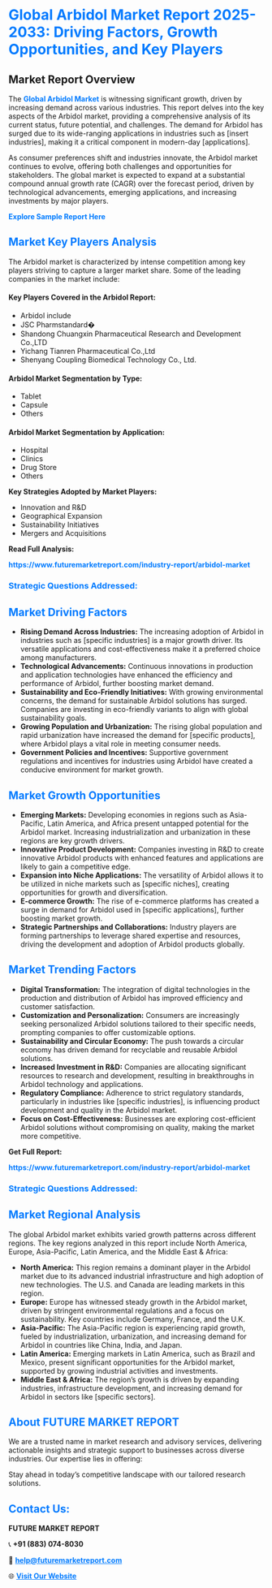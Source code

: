 <h1 style="color: #007BFF;">Global Arbidol Market Report 2025-2033: Driving Factors, Growth Opportunities, and Key Players</h1>

<section id="overview">
<h2>Market Report Overview</h2>
<p>The <a href="https://www.futuremarketreport.com/industry-report/arbidol-market" style="color: #007BFF; text-decoration: none;"><strong>Global Arbidol Market</strong></a> is witnessing significant growth, driven by increasing demand across various industries. This report delves into the key aspects of the Arbidol market, providing a comprehensive analysis of its current status, future potential, and challenges. The demand for Arbidol has surged due to its wide-ranging applications in industries such as [insert industries], making it a critical component in modern-day [applications].</p>
<p>As consumer preferences shift and industries innovate, the Arbidol market continues to evolve, offering both challenges and opportunities for stakeholders. The global market is expected to expand at a substantial compound annual growth rate (CAGR) over the forecast period, driven by technological advancements, emerging applications, and increasing investments by major players.</p>
</section>

<section id="overview">
<p><a href="https://www.futuremarketreport.com/request-sample/reportId=101074" style="color: #007BFF; text-decoration: none;"><strong>Explore Sample Report Here</strong></a></p>
</section>

<section id="key-players">
<h2 style="color: #007BFF;">Market Key Players Analysis</h2>
<p>The Arbidol market is characterized by intense competition among key players striving to capture a larger market share. Some of the leading companies in the market include:</p>
<h4>Key Players Covered in the Arbidol Report:</h4>
<ul><li>Arbidol include</li><li>JSC Pharmstandard�</li><li>Shandong Chuangxin Pharmaceutical Research and Development Co.,LTD</li><li>Yichang Tianren Pharmaceutical Co.,Ltd</li><li>Shenyang Coupling Biomedical Technology Co., Ltd.</li></ul>
<h4>Arbidol Market Segmentation by Type:</h4>
<ul><li>Tablet</li><li>Capsule</li><li>Others</li></ul>

<h4>Arbidol Market Segmentation by Application:</h4>
<ul><li>Hospital</li><li>Clinics</li><li>Drug Store</li><li>Others</li></ul>
<p><strong>Key Strategies Adopted by Market Players:</strong></p>
<ul>
<li>Innovation and R&D</li>
<li>Geographical Expansion</li>
<li>Sustainability Initiatives</li>
<li>Mergers and Acquisitions</li>
</ul>
</section>

<section>
<p><strong>Read Full Analysis: </strong></p><a href="https://www.futuremarketreport.com/industry-report/arbidol-market" style="color: #007BFF; text-decoration: none;"><strong>https://www.futuremarketreport.com/industry-report/arbidol-market</strong></a>
<h3 style="color: #007BFF;">Strategic Questions Addressed:</h3>
</section>

<section id="driving-factors">
<h2 style="color: #007BFF;">Market Driving Factors</h2>
<ul>
<li><strong>Rising Demand Across Industries:</strong> The increasing adoption of Arbidol in industries such as [specific industries] is a major growth driver. Its versatile applications and cost-effectiveness make it a preferred choice among manufacturers.</li>
<li><strong>Technological Advancements:</strong> Continuous innovations in production and application technologies have enhanced the efficiency and performance of Arbidol, further boosting market demand.</li>
<li><strong>Sustainability and Eco-Friendly Initiatives:</strong> With growing environmental concerns, the demand for sustainable Arbidol solutions has surged. Companies are investing in eco-friendly variants to align with global sustainability goals.</li>
<li><strong>Growing Population and Urbanization:</strong> The rising global population and rapid urbanization have increased the demand for [specific products], where Arbidol plays a vital role in meeting consumer needs.</li>
<li><strong>Government Policies and Incentives:</strong> Supportive government regulations and incentives for industries using Arbidol have created a conducive environment for market growth.</li>
</ul>
</section>

<section id="growth-opportunities">
<h2 style="color: #007BFF;">Market Growth Opportunities</h2>
<ul>
<li><strong>Emerging Markets:</strong> Developing economies in regions such as Asia-Pacific, Latin America, and Africa present untapped potential for the Arbidol market. Increasing industrialization and urbanization in these regions are key growth drivers.</li>
<li><strong>Innovative Product Development:</strong> Companies investing in R&D to create innovative Arbidol products with enhanced features and applications are likely to gain a competitive edge.</li>
<li><strong>Expansion into Niche Applications:</strong> The versatility of Arbidol allows it to be utilized in niche markets such as [specific niches], creating opportunities for growth and diversification.</li>
<li><strong>E-commerce Growth:</strong> The rise of e-commerce platforms has created a surge in demand for Arbidol used in [specific applications], further boosting market growth.</li>
<li><strong>Strategic Partnerships and Collaborations:</strong> Industry players are forming partnerships to leverage shared expertise and resources, driving the development and adoption of Arbidol products globally.</li>
</ul>
</section>

<section id="trending-factors">
<h2 style="color: #007BFF;">Market Trending Factors</h2>
<ul>
<li><strong>Digital Transformation:</strong> The integration of digital technologies in the production and distribution of Arbidol has improved efficiency and customer satisfaction.</li>
<li><strong>Customization and Personalization:</strong> Consumers are increasingly seeking personalized Arbidol solutions tailored to their specific needs, prompting companies to offer customizable options.</li>
<li><strong>Sustainability and Circular Economy:</strong> The push towards a circular economy has driven demand for recyclable and reusable Arbidol solutions.</li>
<li><strong>Increased Investment in R&D:</strong> Companies are allocating significant resources to research and development, resulting in breakthroughs in Arbidol technology and applications.</li>
<li><strong>Regulatory Compliance:</strong> Adherence to strict regulatory standards, particularly in industries like [specific industries], is influencing product development and quality in the Arbidol market.</li>
<li><strong>Focus on Cost-Effectiveness:</strong> Businesses are exploring cost-efficient Arbidol solutions without compromising on quality, making the market more competitive.</li>
</ul>
</section>

<section>
<p><strong>Get Full Report: </strong></p><a href="https://www.futuremarketreport.com/industry-report/arbidol-market" style="color: #007BFF; text-decoration: none;"><strong>https://www.futuremarketreport.com/industry-report/arbidol-market</strong></a>
<h3 style="color: #007BFF;">Strategic Questions Addressed:</h3>
</section>


<section id="regional-analysis">
<h2 style="color: #007BFF;">Market Regional Analysis</h2>
<p>The global Arbidol market exhibits varied growth patterns across different regions. The key regions analyzed in this report include North America, Europe, Asia-Pacific, Latin America, and the Middle East & Africa:</p>
<ul>
<li><strong>North America:</strong> This region remains a dominant player in the Arbidol market due to its advanced industrial infrastructure and high adoption of new technologies. The U.S. and Canada are leading markets in this region.</li>
<li><strong>Europe:</strong> Europe has witnessed steady growth in the Arbidol market, driven by stringent environmental regulations and a focus on sustainability. Key countries include Germany, France, and the U.K.</li>
<li><strong>Asia-Pacific:</strong> The Asia-Pacific region is experiencing rapid growth, fueled by industrialization, urbanization, and increasing demand for Arbidol in countries like China, India, and Japan.</li>
<li><strong>Latin America:</strong> Emerging markets in Latin America, such as Brazil and Mexico, present significant opportunities for the Arbidol market, supported by growing industrial activities and investments.</li>
<li><strong>Middle East & Africa:</strong> The region’s growth is driven by expanding industries, infrastructure development, and increasing demand for Arbidol in sectors like [specific sectors].</li>
</ul>
</section>

<footer>
<h2 style="color: #007BFF;">About FUTURE MARKET REPORT</h2>
<p>We are a trusted name in market research and advisory services, delivering actionable insights and strategic support to businesses across diverse industries. Our expertise lies in offering:</p>

<p>Stay ahead in today’s competitive landscape with our tailored research solutions.</p>

<h2 style="color: #007BFF;">Contact Us:</h2>
<p><strong>FUTURE MARKET REPORT</strong></p>
<p>📞 <strong>+91 (883) 074-8030</strong></p>
<p>📧 <strong><a href="mailto:help@futuremarketreport.com" style="color: #007BFF;">help@futuremarketreport.com</a></strong></p>
<p>🌐 <strong><a href="https://www.futuremarketreport.com/" style="color: #007BFF;">Visit Our Website</a></strong></p>
</footer>
